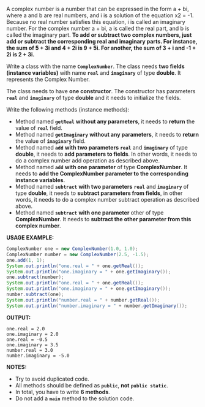A complex number is a number that can be expressed in the form a + bi, where a and b are real numbers, and i is a solution of the equation x2 = -1. Because no real number satisfies this equation, i is called an imaginary number. For the complex number a + bi, a is called the real part, and b is called the imaginary part. **To add or subtract two complex numbers, just add or subtract the corresponding real and imaginary parts. For instance, the sum of 5 + 3i and 4 + 2i is 9 + 5i. For another, the sum of 3 + i and -1 + 2i is 2 + 3i.**

Write a class with the name **`ComplexNumber`**. The class needs **two fields (instance variables)** with name **`real`** and **`imaginary`** of type **double**. It represents the Complex Number.

The class needs to have **one constructor**. The constructor has parameters **`real`** and **`imaginary`** of type **double** and it needs to initialize the fields.

Write the following methods (instance methods):

* Method named **`getReal`** **without any parameters**, it needs to **return** the value of **`real`** field.
* Method named **`getImaginary`** **without any parameters**, it needs to **return** the value of **`imaginary`** field.
* Method named **`add`** **with two parameters** **`real`** and **`imaginary`** of type **double**, it needs to **add parameters to fields**. In other words, it needs to do a complex number add operation as described above.
* Method named **`add`** **with one parameter** of type **ComplexNumber**. It needs to **add the ComplexNumber parameter to the corresponding instance variables**.
* Method named **`subtract`** **with two parameters** **`real`** and **`imaginary`** of type **double**, it needs to **subtract parameters from fields**, in other words, it needs to do a complex number subtract operation as described above.
* Method named **`subtract`** **with one parameter** other of type **ComplexNumber**. It needs to **subtract the other parameter from this complex number**.

**USAGE EXAMPLE:**

```java
ComplexNumber one = new ComplexNumber(1.0, 1.0);
ComplexNumber number = new ComplexNumber(2.5, -1.5);
one.add(1, 1);
System.out.println("one.real = " + one.getReal());
System.out.println("one.imaginary = " + one.getImaginary());
one.subtract(number);
System.out.println("one.real = " + one.getReal());
System.out.println("one.imaginary = " + one.getImaginary());
number.subtract(one);
System.out.println("number.real = " + number.getReal());
System.out.println("number.imaginary = " + number.getImaginary());
```

**OUTPUT:**

```
one.real = 2.0
one.imaginary = 2.0
one.real = -0.5
one.imaginary = 3.5
number.real = 3.0
number.imaginary = -5.0
```

**NOTES:**

* Try to avoid duplicated code.
* All methods should be defined as **`public`**, **not** **`public static`**.
* In total, you have to write **6 methods**.
* Do not add a **`main`** method to the solution code.
